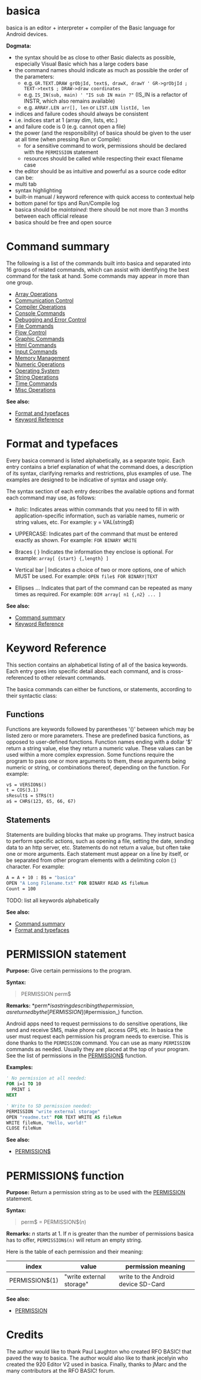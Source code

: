 <!------------------------------------------------------------------------------->
# <a name="basica"></a>basica
basica is an editor + interpreter + compiler of the Basic language for Android devices.

**Dogmata:**
* the syntax should be as close to other Basic dialects as possible, especially Visual Basic which has a large coders base
* the command names should indicate as much as possible the order of the parameters:
  * e.g. `GR.TEXT.DRAW grObjId, text$, drawX, drawY ' GR->grObjId ; TEXT->text$ ; DRAW->draw coordinates`
  * e.g. `IS_IN(sub, main) ' "IS sub IN main ?"` (IS_IN is a refactor of INSTR, which also remains available)
  * e.g. `ARRAY.LEN arr[], len` or `LIST.LEN listId, len`
* indices and failure codes should always be consistent
 * i.e. indices start at 1 (array dim, lists, etc.)
 * and failure code is 0 (e.g. cannot open a file)
* the power (and the responsibility) of basica should be given to the user at all time (when pressing Run or Compile):
  * for a sensitive command to work, permissions should be declared with the `PERMISSION` statement
  * resources should be called while respecting their exact filename case
* the editor should be as intuitive and powerful as a source code editor can be:
 * multi tab
 * syntax highlighting
 * built-in manual / keyword reference with quick access to contextual help
 * bottom panel for tips and Run/Compile log
* basica should be *maintained*: there should be not more than 3 months between each official release
* basica should be free and open source

<!------------------------------------------------------------------------------->
# <a name="summary"></a>Command summary
The following is a list of the commands built into basica and separated into 16 groups of related commands, which can assist with identifying the best command for the task at hand.  Some commands may appear in more than one group.

* [Array Operations](#array)
* [Communication Control](#communication)
* [Compiler Operations](#compiler)
* [Console Commands](#console)
* [Debugging and Error Control](#debugging)
* [File Commands](#file)
* [Flow Control](#flow)
* [Graphic Commands](#graphic)
* [Html Commands](#html)
* [Input Commands](#input)
* [Memory Management](#memory)
* [Numeric Operations](#numeric)
* [Operating System](#operating)
* [String Operations](#string)
* [Time Commands](#time)
* [Misc Operations](#misc)

**See also:**
* [Format and typefaces](#format)
* [Keyword Reference](#keyword)

<!------------------------------------------------------------------------------->
# <a name="format"></a>Format and typefaces
Every basica command is listed alphabetically, as a separate topic. Each entry contains a brief explanation of what the command does, a description of its syntax, clarifying remarks and restrictions, plus examples of use. The examples are designed to be indicative of syntax and usage only.

The syntax section of each entry describes the available options and format each command may use, as follows:
 
* *Italic*:
Indicates areas within commands that you need to fill in with application-specific information, such as variable names, numeric or string values, etc. For example: y = VAL(*string$*)

* UPPERCASE:
Indicates part of the command that must be entered exactly as shown. For example: `FOR BINARY WRITE`

* Braces { }
Indicates the information they enclose is optional. For example: `array[ {start} {,length} ]`

* Vertical bar |
Indicates a choice of two or more options, one of which MUST be used. For example: `OPEN file$ FOR BINARY|TEXT`

* Ellipses ...
Indicates that part of the command can be repeated as many times as required. For example: `DIM array[ n1 {,n2} ... ]`

**See also:**
* [Command summary](#summary)
* [Keyword Reference](#keyword)

<!------------------------------------------------------------------------------->
# <a name="keyword"></a>Keyword Reference
This section contains an alphabetical listing of all of the basica keywords. Each entry goes into specific detail about each command, and is cross-referenced to other relevant commands.

The basica commands can either be functions, or statements, according to their syntactic class:

## Functions
Functions are keywords followed by parentheses '()' between which may be listed zero or more parameters.
These are predefined basica functions, as opposed to user-defined functions.
Function names ending with a dollar '$' return a string value, else they return a numeric value. These values can be used within a more complex expression.
Some functions require the program to pass one or more arguments to them, these arguments being numeric or string, or combinations thereof, depending on the function.
For example:
```vb
v$ = VERSION$()
t = COS(3.1)
sResult$ = STR$(t)
a$ = CHR$(123, 65, 66, 67)
```

## Statements
Statements are building blocks that make up programs.
They instruct basica to perform specific actions, such as opening a file, setting the date, sending data to an http server, etc.
Statements do not return a value, but often take one or more arguments.
Each statement must appear on a line by itself, or be separated from other program elements with a delimiting colon (:) character.
For example:
```vb
A = A + 10 : B$ = "basica"
OPEN "A Long Filename.txt" FOR BINARY READ AS fileNum
Count = 100
```

TODO: list all keywords alphabetically

**See also:**
* [Command summary](#summary)
* [Format and typefaces](#format)

<!------------------------------------------------------------------------------->
# <a name="permission"></a>PERMISSION statement
**Purpose:**
Give certain permissions to the program.

**Syntax:**
> PERMISSION perm$

**Remarks:**
*perm$* is a string describing the permission, as returned by the [PERMISSION$](#permission_) function.

Android apps need to request permissions to do sensitive operations, like send and receive SMS, make phone call, access GPS, etc.
In basica the user must request each permission his program needs to exercise.
This is done thanks to the `PERMISSION` command. You can use as many `PERMISSION` commands as needed. Usually they are placed at the top of your program. See the list of permissions in the [PERMISSION$](#permission_) function.

**Examples:**
```vb
' No permission at all needed:
FOR i=1 TO 10
  PRINT i
NEXT
```

```vb
' Write to SD permission needed:
PERMISSION "write external storage"
OPEN "readme.txt" FOR TEXT WRITE AS fileNum
WRITE fileNum, "Hello, world!"
CLOSE fileNum
```

**See also:**
* [PERMISSION$](#permission_)

<!------------------------------------------------------------------------------->
# <a name="permission_"></a>PERMISSION$ function
**Purpose:**
Return a permission string as to be used with the [PERMISSION](#permission) statement.

**Syntax:**
> perm$ = PERMISSION$(*n*)

**Remarks:**
*n* starts at 1. If *n* is greater than the number of permissions basica has to offer, `PERMISSION$(n)` will return an empty string.

Here is the table of each permission and their meaning:

index | value | permission meaning
------|-------|-------------------
PERMISSION$(1) | "write external storage" | write to the Android device SD-Card

**See also:**
* [PERMISSION](#permission)

<!------------------------------------------------------------------------------->
# <a name="credits"></a>Credits
The author would like to thank Paul Laughton who created RFO BASIC! that paved the way to basica.
The author would also like to thank jecelyin who created the 920 Editor V2 used in basica.
Finally, thanks to jMarc and the many contributors at the RFO BASIC! forum.
